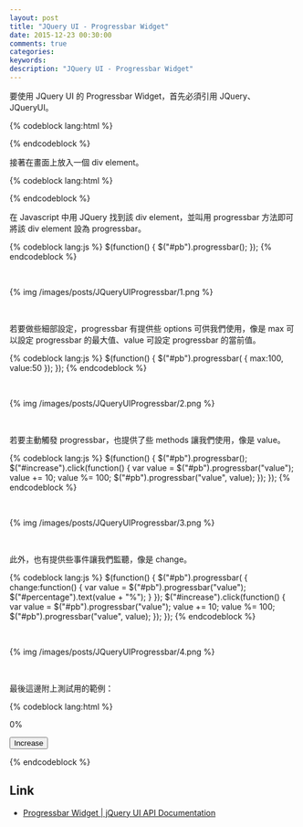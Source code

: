 ```yaml
---
layout: post
title: "JQuery UI - Progressbar Widget"
date: 2015-12-23 00:30:00
comments: true
categories: 
keywords: 
description: "JQuery UI - Progressbar Widget"
---
```


要使用 JQuery UI 的 Progressbar Widget，首先必須引用 JQuery、JQueryUI。  

<!-- More -->

{% codeblock lang:html %}
<link rel="stylesheet" href="http://apps.bdimg.com/libs/jqueryui/1.10.4/css/jquery-ui.min.css">
<script src="http://apps.bdimg.com/libs/jquery/1.10.2/jquery.min.js"></script>
<script src="http://apps.bdimg.com/libs/jqueryui/1.10.4/jquery-ui.min.js"></script>
<link rel="stylesheet" href="jqueryui/style.css">
{% endcodeblock %}

<br/>


接著在畫面上放入一個 div element。   

{% codeblock lang:html %}
<div id="pb">
</div>
{% endcodeblock %}

<br/>


在 Javascript 中用 JQuery 找到該 div element，並叫用 progressbar 方法即可將該 div element 設為 progressbar。  

{% codeblock lang:js %}
  $(function() {
    $("#pb").progressbar();
  });
{% endcodeblock %}

<br/>


{% img /images/posts/JQueryUIProgressbar/1.png %}

<br/>


若要做些細部設定，progressbar 有提供些 options 可供我們使用，像是 max 可以設定 progressbar 的最大值、value 可設定 progressbar 的當前值。  

{% codeblock lang:js %}
  $(function() {
    $("#pb").progressbar(
    {
    	max:100,
        value:50
    });
  });
{% endcodeblock %}

<br/>


{% img /images/posts/JQueryUIProgressbar/2.png %}

<br/>


若要主動觸發 progressbar，也提供了些 methods 讓我們使用，像是 value。 

{% codeblock lang:js %}
  $(function() {
    $("#pb").progressbar();
    $("#increase").click(function()
    {
    	var value = $("#pb").progressbar("value");
        value += 10;
        value %= 100;
        $("#pb").progressbar("value", value);
    });
  });
{% endcodeblock %}

<br/>


{% img /images/posts/JQueryUIProgressbar/3.png %}

<br/>


此外，也有提供些事件讓我們監聽，像是 change。  

{% codeblock lang:js %}
  $(function() {
    $("#pb").progressbar(
    {
        change:function()
        {
            var value = $("#pb").progressbar("value");
        	$("#percentage").text(value + "%");
        }
    });
    $("#increase").click(function()
    {
    	var value = $("#pb").progressbar("value");
        value += 10;
        value %= 100;
        $("#pb").progressbar("value", value);
    });
  });
{% endcodeblock %}

<br/>


{% img /images/posts/JQueryUIProgressbar/4.png %}

<br/>


最後這邊附上測試用的範例： 

{% codeblock lang:html %}
<!doctype html>
<html lang="en">
<head>
  <link rel="stylesheet" href="http://apps.bdimg.com/libs/jqueryui/1.10.4/css/jquery-ui.min.css">
  <script src="http://apps.bdimg.com/libs/jquery/1.10.2/jquery.min.js"></script>
  <script src="http://apps.bdimg.com/libs/jqueryui/1.10.4/jquery-ui.min.js"></script>
  <link rel="stylesheet" href="jqueryui/style.css">
  <script>
  $(function() {
    $("#pb").progressbar(
    {
    	max:100,
        value:0,
        change:function()
        {
            var value = $("#pb").progressbar("value");
        	$("#percentage").text(value + "%");
        }
    });
    $("#increase").click(function()
    {
    	var value = $("#pb").progressbar("value");
        value += 10;
        value %= 100;
        $("#pb").progressbar("value", value);
    });
  });
  </script>
</head>
<body>
 
<div id="percentage">0%</div>
<div id="pb">
</div>

<button id="increase">Increase</button>
 
</body>
</html>		
{% endcodeblock %}

<br/>


Link
----
* [Progressbar Widget | jQuery UI API Documentation](http://api.jqueryui.com/progressbar/#method-value)
